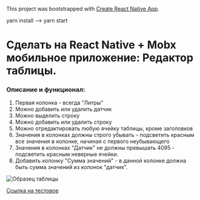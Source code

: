 This project was bootstrapped with [Create React Native App](https://github.com/react-community/create-react-native-app).

yarn install --> yarn start

# Сделать на React Native + Mobx мобильное приложение: Редактор таблицы.

### Описание и функционал: 

1. Первая колонка - всегда "Литры"
2. Можно добавить или удалить датчик
3. Можно выделить строку
4. Можно добавить или удалить строку 
5. Можно отредактировать любую ячейку таблицы, кроме заголовков
6. Значения в колонках должны строго убывать - подсветить красным все значения в колонке, начиная с первого неубывающего
7. Значения в колонках "Датчик" не должны превышать 4095 - подсветить красным неверные ячейки.
8. Добавить колонку "Сумма значений" - в данной колонке должна быть сумма значений из колонок "датчик".

![Образец таблицы](http://telegra.ph/file/e6b2e6010ca5d6b44a09f.png)

[Ссылка на тестовое](http://telegra.ph/Testovoe-zadanie-06-08)